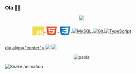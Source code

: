 ### Olá 🙋‍♀

<div align="center">
 <a href="https://github.com/paolasoares">
 <img height="160em" src="https://github-readme-stats.vercel.app/api/top-langs/?username=paolasoares&layout=compact&langs_count=7&theme=aura"/>
</div>

<div style="display: inline_block" align="center"><br>
  <img align="center" alt="Js" height="30" width="40" src="https://raw.githubusercontent.com/devicons/devicon/master/icons/javascript/javascript-plain.svg">
  <img align="center" alt="HTML" height="30" width="40" src="https://raw.githubusercontent.com/devicons/devicon/master/icons/html5/html5-original.svg">
  <img align="center" alt="CSS" height="30" width="40" src="https://raw.githubusercontent.com/devicons/devicon/master/icons/css3/css3-original.svg">
  <img align="center" alt="MySQL" height="30" width="40" src="https://cdn.jsdelivr.net/gh/devicons/devicon/icons/mysql/mysql-original.svg" />
  <img align="center" alt="Git" height="30" width="40" src="https://cdn.jsdelivr.net/gh/devicons/devicon/icons/git/git-original.svg" />
  <img align="center" alt="TypeScript" height="30" width="40" src="https://cdn.jsdelivr.net/gh/devicons/devicon/icons/typescript/typescript-plain.svg" />

</div>
 
 ##
 
 div align="center"> 
   <a href = "soarespaola009@gmail.com"><img src="https://img.shields.io/badge/-Outlook-0078D4?style=for-the-badge&logo=microsoft-outlook&logoColor=white" target="_blank"></a>
   <a href="https://linkedin.com/in/paola-soares-7678731b8/" target="_blank"><img src="https://img.shields.io/badge/-LinkedIn-%230077B5?style=for-the-badge&logo=linkedin&logoColor=white" target="_blank"></a> 
  </a>
</div>

 <div align="center">
    <img src="https://github-readme-streak-stats.herokuapp.com/?user=paolasoares&llayout=compact&langs_count=7&theme=highcontrast" alt="paola" />
 </div>
 
  ![Snake animation](https://github.com/paolasoares/paolasoares/blob/output/github-contribution-grid-snake.svg)


